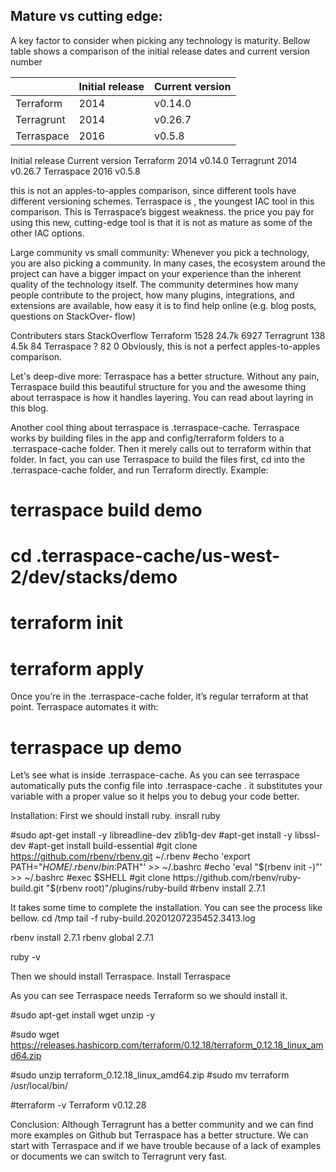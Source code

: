 ## Mature vs cutting edge:

A key factor to consider when picking any technology is maturity. Bellow table shows a comparison of the initial release dates and current version number

|   |  Initial release |Current version   |
|---|---|---|
|Terraform   | 2014  |  v0.14.0 |
|Terragrunt   | 2014  | v0.26.7  |
| Terraspace  | 2016  | v0.5.8  |

Initial release
Current version
Terraform
2014
v0.14.0
Terragrunt
2014
v0.26.7
Terraspace
2016
v0.5.8

this is not an apples-to-apples comparison, since different tools have different versioning schemes. Terraspace is , the youngest IAC tool in this comparison. This is Terraspace’s biggest weakness. the price you pay for using this new, cutting-edge tool is that it is not as mature as some of the other IAC options.

Large community vs small community:
Whenever you pick a technology, you are also picking a community. In many cases, the ecosystem around the project can have a bigger impact on your experience than the inherent quality of the technology itself. The community determines how many people contribute to the project, how many plugins, integrations, and extensions are available, how easy it is to find help online (e.g. blog posts, questions on StackOver‐ flow)



Contributers
stars
StackOverflow
Terraform
1528
24.7k
6927
Terragrunt
138
4.5k
84
Terraspace
?
82
0
Obviously, this is not a perfect apples-to-apples comparison.




Let's deep-dive more:
Terraspace has a better structure. Without any pain, Terraspace build this beautiful structure for you and the awesome thing about terraspace is how it handles layering.
You can read about layring in this blog.


Another cool thing about terraspace is .terraspace-cache. Terraspace works by building files in the app and config/terraform folders to a .terraspace-cache folder. Then it merely calls out to terraform within that folder.
In fact, you can use Terraspace to build the files first, cd into the .terraspace-cache folder, and run Terraform directly. Example:
# terraspace build demo
# cd .terraspace-cache/us-west-2/dev/stacks/demo
# terraform init
# terraform apply
 
Once you’re in the .terraspace-cache folder, it’s regular terraform at that point.
Terraspace automates it with:
# terraspace up demo

Let’s see what is inside .terraspace-cache. As you can see terraspace automatically puts the config file into .terraspace-cache . it substitutes your variable with a proper value so it helps you to debug your code better.



Installation:
First we should install ruby.
insrall ruby

#sudo apt-get install -y libreadline-dev zlib1g-dev
#apt-get install -y libssl-dev
#apt-get install build-essential
#git clone https://github.com/rbenv/rbenv.git ~/.rbenv
#echo 'export PATH="$HOME/.rbenv/bin:$PATH"' >> ~/.bashrc
#echo 'eval "$(rbenv init -)"' >> ~/.bashrc
#exec $SHELL
#git clone https://github.com/rbenv/ruby-build.git "$(rbenv root)"/plugins/ruby-build
#rbenv install 2.7.1

It takes some time to complete the installation. You can see the process like bellow.
cd /tmp
tail -f ruby-build.20201207235452.3413.log



rbenv install 2.7.1
rbenv global 2.7.1


ruby -v


Then we should install Terraspace.
Install Terraspace


As you can see Terraspace needs Terraform so we should install it.

#sudo apt-get install wget unzip -y

#sudo wget https://releases.hashicorp.com/terraform/0.12.18/terraform_0.12.18_linux_amd64.zip

#sudo unzip terraform_0.12.18_linux_amd64.zip
#sudo mv terraform /usr/local/bin/

#terraform -v
Terraform v0.12.28






Conclusion:
 Although Terragrunt has a better community and we can find more examples on Github but Terraspace has a better structure. We can start with Terraspace and if we have trouble because of a lack of examples or documents we can switch to Terragrunt very fast.







